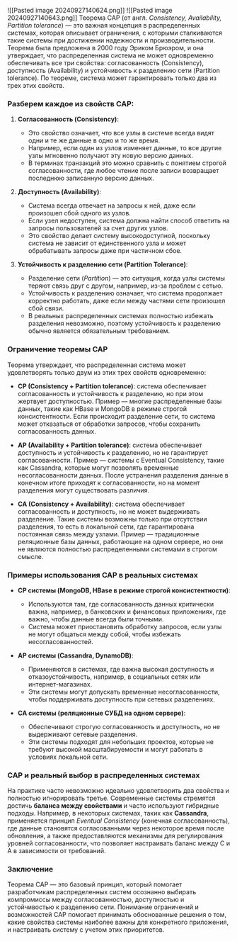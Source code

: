 ![[Pasted image 20240927140624.png]]
![[Pasted image 20240927140643.png]]
Теорема CAP (от англ. *Consistency, Availability, Partition tolerance*) — это важная концепция в распределенных системах, которая описывает ограничения, с которыми сталкиваются такие системы при достижении надежности и производительности. Теорема была предложена в 2000 году Эриком Брюэром, и она утверждает, что распределенная система не может одновременно обеспечивать все три свойства: согласованность (Consistency), доступность (Availability) и устойчивость к разделению сети (Partition tolerance). По теореме, система может гарантировать только два из трех этих свойств.

### Разберем каждое из свойств CAP:

1. **Согласованность (Consistency)**:
   - Это свойство означает, что все узлы в системе всегда видят одни и те же данные в одно и то же время.
   - Например, если один из узлов изменяет данные, то все другие узлы мгновенно получают эту новую версию данных.
   - В терминах транзакций это можно сравнить с понятием строгой согласованности, где любое чтение после записи возвращает последнюю записанную версию данных.

2. **Доступность (Availability)**:
   - Система всегда отвечает на запросы к ней, даже если произошел сбой одного из узлов.
   - Если узел недоступен, система должна найти способ ответить на запросы пользователей за счет других узлов.
   - Это свойство делает систему высокодоступной, поскольку система не зависит от единственного узла и может обрабатывать запросы даже при частичном сбое.

3. **Устойчивость к разделению сети (Partition Tolerance)**:
   - Разделение сети (*Partition*) — это ситуация, когда узлы системы теряют связь друг с другом, например, из-за проблем с сетью.
   - Устойчивость к разделению означает, что система продолжает корректно работать, даже если между частями сети произошел сбой связи.
   - В реальных распределенных системах полностью избежать разделения невозможно, поэтому устойчивость к разделению обычно является обязательным требованием.

### Ограничение теоремы CAP

Теорема утверждает, что распределенная система может удовлетворять только двум из этих трех свойств одновременно:

- **CP (Consistency + Partition tolerance)**: система обеспечивает согласованность и устойчивость к разделению, но при этом жертвует доступностью. Пример — многие распределенные базы данных, такие как HBase и MongoDB в режиме строгой консистентности. Если происходит разделение сети, то система может отказаться от обработки запросов, чтобы сохранить согласованность данных.

- **AP (Availability + Partition tolerance)**: система обеспечивает доступность и устойчивость к разделению, но не гарантирует согласованности. Пример — системы с Eventual Consistency, такие как Cassandra, которые могут позволять временные несогласованности данных. После устранения разделения данные в конечном итоге приходят к согласованности, но на момент разделения могут существовать различия.

- **CA (Consistency + Availability)**: система обеспечивает согласованность и доступность, но не может выдерживать разделение. Такие системы возможны только при отсутствии разделения, то есть в локальной сети, где гарантирована постоянная связь между узлами. Пример — традиционные реляционные базы данных, работающие на одном сервере, но они не являются полностью распределенными системами в строгом смысле.

### Примеры использования CAP в реальных системах

- **CP системы (MongoDB, HBase в режиме строгой консистентности)**:
  - Используются там, где согласованность данных критически важна, например, в банковских и финансовых приложениях, где важно, чтобы данные всегда были точными.
  - Система может приостановить обработку запросов, если узлы не могут общаться между собой, чтобы избежать несогласованностей.

- **AP системы (Cassandra, DynamoDB)**:
  - Применяются в системах, где важна высокая доступность и отказоустойчивость, например, в социальных сетях или интернет-магазинах.
  - Эти системы могут допускать временные несогласованности, чтобы поддерживать доступность при сетевых разделениях.

- **CA системы (реляционные СУБД на одном сервере)**:
  - Обеспечивают строгую согласованность и доступность, но не выдерживают сетевые разделения.
  - Эти системы подходят для небольших проектов, которые не требуют высокой масштабируемости и могут работать в условиях локальной сети.

### CAP и реальный выбор в распределенных системах

На практике часто невозможно идеально удовлетворить два свойства и полностью игнорировать третье. Современные системы стремятся достичь **баланса между свойствами** и часто используют гибридные подходы. Например, в некоторых системах, таких как **Cassandra**, применяется принцип *Eventual Consistency* (конечная согласованность), где данные становятся согласованными через некоторое время после обновления, а также предоставляются механизмы для регулирования уровней согласованности, что позволяет настраивать баланс между C и A в зависимости от требований.

### Заключение

Теорема CAP — это базовый принцип, который помогает разработчикам распределенных систем осознанно выбирать компромиссы между согласованностью, доступностью и устойчивостью к разделению сети. Понимание ограничений и возможностей CAP помогает принимать обоснованные решения о том, какие свойства системы наиболее важны для конкретного приложения, и настраивать систему с учетом этих приоритетов.